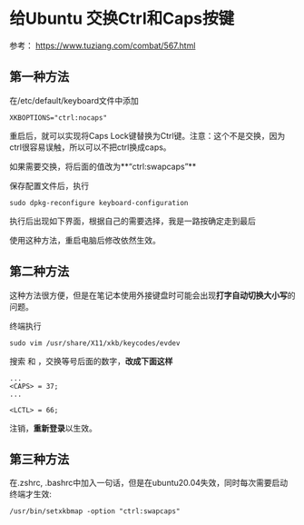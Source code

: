 # 给Ubuntu 交换Ctrl和Caps按键

参考： https://www.tuziang.com/combat/567.html



## 第一种方法

在/etc/default/keyboard文件中添加

```
XKBOPTIONS="ctrl:nocaps"
```

重启后，就可以实现将Caps Lock键替换为Ctrl键。注意：这个不是交换，因为ctrl很容易误触，所以可以不把ctrl换成caps。

如果需要交换，将后面的值改为**“ctrl:swapcaps”**

保存配置文件后，执行

```
sudo dpkg-reconfigure keyboard-configuration
```

执行后出现如下界面，根据自己的需要选择，我是一路按确定走到最后

使用这种方法，重启电脑后修改依然生效。



## 第二种方法

这种方法很方便，但是在笔记本使用外接键盘时可能会出现**打字自动切换大小写**的问题。

终端执行

```
sudo vim /usr/share/X11/xkb/keycodes/evdev
```

搜索 <CAPS> 和 <LCTL>，交换等号后面的数字，**改成下面这样**

```
...
<CAPS> = 37;
...

<LCTL> = 66;
```

注销，**重新登录**以生效。



## 第三种方法

在.zshrc, .bashrc中加入一句话，但是在ubuntu20.04失效，同时每次需要启动终端才生效:

``` shell
/usr/bin/setxkbmap -option "ctrl:swapcaps"
```


